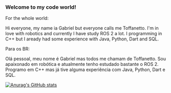 ### Welcome to my code world!

For the whole world:

Hi everyone, my name ia Gabriel but everyone calls me Toffanetto. I'm in love with robotics and currently I have study ROS 2 a lot. I programming in C++ but I aready had some experience with Java, Python, Dart and SQL.

Para os BR:

Olá pessoal, meu nome é Gabriel mas todos me chamam de Toffanetto. Sou apaixonado em robótica e atualmente tenho estudado bastante o ROS 2. Programo em C++ mas já tive alguma experiência com Java, Python, Dart e SQL. 

[![Anurag's GitHub stats](https://github-readme-stats.vercel.app/api?username=anuraghazra)](https://github.com/anuraghazra/github-readme-stats)

<!--
**toffanetto/toffanetto** is a ✨ _special_ ✨ repository because its `README.md` (this file) appears on your GitHub profile.

Here are some ideas to get you started:

- 🔭 I’m currently working on ...
- 🌱 I’m currently learning ...
- 👯 I’m looking to collaborate on ...
- 🤔 I’m looking for help with ...
- 💬 Ask me about ...
- 📫 How to reach me: ...
- 😄 Pronouns: ...
- ⚡ Fun fact: ...
-->
